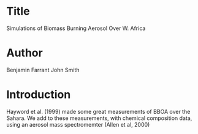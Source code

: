 # Title
Simulations of Biomass Burning Aerosol Over W. Africa

# Author
Benjamin Farrant
John Smith

# Introduction
Hayword et al. (1999) made some great measurements of BBOA over the Sahara. 
We add to these measurements, with chemical composition data, using an aerosol mass spectromemter (Allen et al, 2000)


